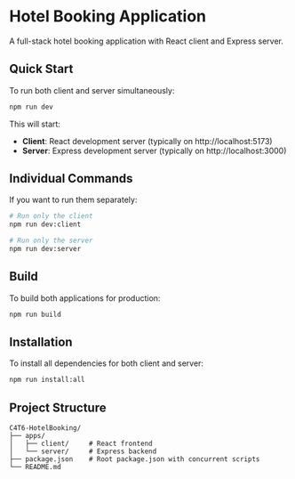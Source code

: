 # Hotel Booking Application

A full-stack hotel booking application with React client and Express server.

## Quick Start

To run both client and server simultaneously:

```bash
npm run dev
```

This will start:
- **Client**: React development server (typically on http://localhost:5173)
- **Server**: Express development server (typically on http://localhost:3000)

## Individual Commands

If you want to run them separately:

```bash
# Run only the client
npm run dev:client

# Run only the server
npm run dev:server
```

## Build

To build both applications for production:

```bash
npm run build
```

## Installation

To install all dependencies for both client and server:

```bash
npm run install:all
```

## Project Structure

```
C4T6-HotelBooking/
├── apps/
│   ├── client/     # React frontend
│   └── server/     # Express backend
├── package.json    # Root package.json with concurrent scripts
└── README.md
```
